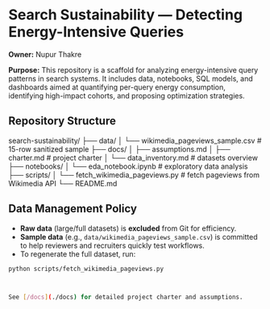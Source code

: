 # Search Sustainability — Detecting Energy-Intensive Queries

**Owner:** Nupur Thakre  

**Purpose:** This repository is a scaffold for analyzing energy-intensive query patterns in search systems. It includes data, notebooks, SQL models, and dashboards aimed at quantifying per-query energy consumption, identifying high-impact cohorts, and proposing optimization strategies.  



## Repository Structure

search-sustainability/
├── data/
│ └── wikimedia_pageviews_sample.csv # 15-row sanitized sample
├── docs/
│ ├── assumptions.md 
│ ├── charter.md # project charter
│ └── data_inventory.md # datasets overview
├── notebooks/
│ └── eda_notebook.ipynb # exploratory data analysis
├── scripts/
│ └── fetch_wikimedia_pageviews.py # fetch pageviews from Wikimedia API
└── README.md


## Data Management Policy

- **Raw data** (large/full datasets) is **excluded** from Git for efficiency.  
- **Sample data** (e.g., `data/wikimedia_pageviews_sample.csv`) is committed to help reviewers and recruiters quickly test workflows.  
- To regenerate the full dataset, run:

```bash
python scripts/fetch_wikimedia_pageviews.py



See [/docs](./docs) for detailed project charter and assumptions.
